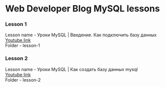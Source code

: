 # Web Developer Blog MySQL lessons

### Lesson 1

Lesson name - Уроки MySQL | Введение. Как подключить базу данных<br />
[Youtube link](https://youtu.be/pU2jXzPqqgk)<br />
Folder - lesson-1

### Lesson 2

Lesson name - Уроки MySQL | Как создать базу данных mysql<br/>
[Youtube link](https://youtu.be/iig9GSr1Fek)<br/>
Folder - lesson-2
